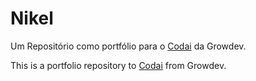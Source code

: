 # Nikel

Um Repositório como portfólio para o 
[Codai](https://codai.growdev.com.br/) da Growdev.

This is a portfolio repository to 
[Codai](https://codai.growdev.com.br/) from Growdev.
